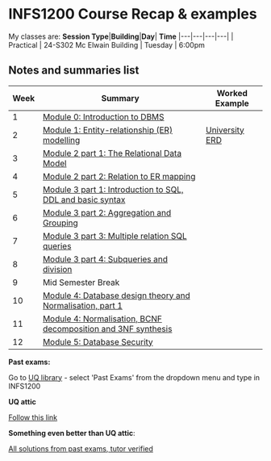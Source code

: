 # INFS1200 Course Recap & examples

My classes are:
**Session Type**|**Building**|**Day**| **Time**
|---|---|---|---|
| Practical | 24-S302 Mc Elwain Building  | Tuesday | 6:00pm


## Notes and summaries list

|**Week**| **Summary** | **Worked Example**
|---|---|--- |
|1|[Module 0: Introduction to DBMS](module0.html) | 
|2|[Module 1: Entity-relationship (ER) modelling](MODULE1.html)| [University ERD](university_example.html) []()
|3|[Module 2 part 1: The Relational Data Model](module2p1.html)
| 4 | [Module 2 part 2: Relation to ER mapping](module2p2.html)
| 5 | [Module 3 part 1: Introduction to SQL, DDL and basic syntax](module3p1.html)
| 6 | [Module 3 part 2: Aggregation and Grouping](module3p2.html)
| 7 | [Module 3 part 3: Multiple relation SQL queries](module3p3.html)
| 8 | [Module 3 part 4: Subqueries and division](module3p4.html)
| 9 | Mid Semester Break|
| 10 | [Module 4: Database design theory and Normalisation, part 1](module4p1.html)
| 11 | [Module 4: Normalisation, BCNF decomposition and 3NF synthesis](module4p2.html)
| 12 | [Module 5: Database Security](module5.html)





**Past exams:**

Go to [UQ library](https://www.library.uq.edu.au/) - select 'Past Exams' from the dropdown menu and type in INFS1200

**UQ attic**

[Follow this link](https://uqattic.net/)

**Something even better than UQ attic**:

[All solutions from past exams, tutor verified](https://speckle-spy-243.notion.site/INFS1200-7900-Past-Exam-9b7bf13c78bd44b8823cb9e6f2b83209)